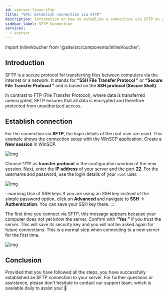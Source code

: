 ```yaml
---
id: vserver-linux-sftp
title: "VPS: Establish connection via SFTP"
description: Information on how to establish a connection via SFTP on your Linux VPS from ZAP-Hosting - ZAP-Hosting.com documentation
sidebar_label: SFTP Connection
services:
  - vserver
---
```


import InlineVoucher from '@site/src/components/InlineVoucher';





## Introduction

SFTP is a secure protocol for transferring files between computers via the Internet or a network. It stands for **“SSH File Transfer Protocol ”** or **“Secure File Transfer Protocol ”** and is based on the **SSH protocol (Secure Shell)**.

In contrast to FTP (File Transfer Protocol), where data is transferred unencrypted, SFTP ensures that all data is encrypted and therefore protected from unauthorized access.

<InlineVoucher />



## Establish connection

For the connection via **SFTP**, the login details of the root user are used. This example shows the connection setup with the WinSCP application. Create a **New session** in WinSCP.

![img](https://screensaver01.zap-hosting.com/index.php/s/HDsMr5mnJpC7FtM/download)

Choose `SFTP` as **transfer protocol** in the configuration window of the new session. Next, enter the **IP address** of your server and the port **22**. For the username and password, use the login details of your `root` user.

![img](https://screensaver01.zap-hosting.com/index.php/s/Wq59YHDnirKYkDr/download)

:::warning Use of SSH keys
If you are using an SSH key instead of the simple password option, click on **Advanced** and navigate to **SSH -> Authentication**. You can save your SSH key there.
:::

The first time you connect via SFTP, this message appears because your computer does not yet know the server. Confirm with **“Yes ”** if you trust the server. This will save its security key and you will not be asked again for future connections. This is a normal step when connecting to a new server for the first time.

![img](https://screensaver01.zap-hosting.com/index.php/s/DxErsePZJnkxyCp/download)





## Conclusion

Provided that you have followed all the steps, you have successfully established an SFTP connection to your server. For further questions or assistance, please don't hesitate to contact our support team, which is available daily to assist you! 🙂
